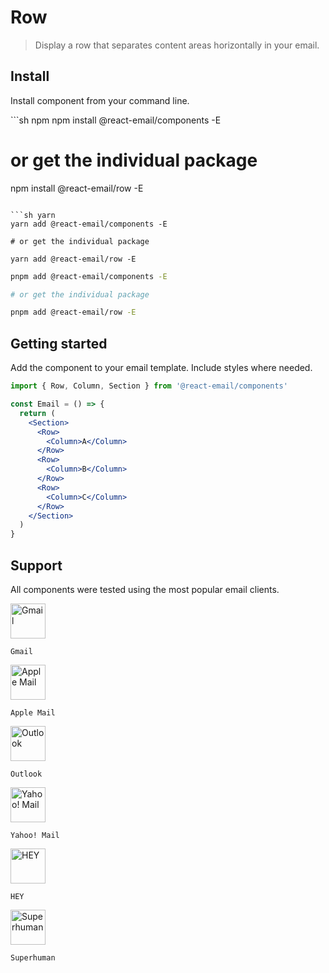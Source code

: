 # Row

> Display a row that separates content areas horizontally in your email.

## Install

Install component from your command line.

<CodeGroup>
  ```sh npm
  npm install @react-email/components -E

# or get the individual package

npm install @react-email/row -E

````

```sh yarn
yarn add @react-email/components -E

# or get the individual package

yarn add @react-email/row -E
````

```sh pnpm
pnpm add @react-email/components -E

# or get the individual package

pnpm add @react-email/row -E
```

</CodeGroup>

## Getting started

Add the component to your email template. Include styles where needed.

```jsx
import { Row, Column, Section } from '@react-email/components'

const Email = () => {
  return (
    <Section>
      <Row>
        <Column>A</Column>
      </Row>
      <Row>
        <Column>B</Column>
      </Row>
      <Row>
        <Column>C</Column>
      </Row>
    </Section>
  )
}
```

## Support

All components were tested using the most popular email clients.

<div
  role="list"
  className="grid py-2 list-none border rounded-xl text-sm"
  style={{
  gridTemplateColumns: 'repeat(auto-fit, minmax(100px, 1fr))',
  columnGap: '0.5rem',
  borderColor: 'rgb(30 41 59/1)'
}}
>
  <div className="text-center block not-prose group relative my-2 ring-2 ring-transparent overflow-hidden">
    <img src="https://react.email/static/icons/gmail.svg" width="56px" height="56px" alt="Gmail" className="mx-auto mb-1" />

    Gmail

  </div>

  <div className="text-center block not-prose group relative my-2 ring-2 ring-transparent overflow-hidden">
    <img src="https://react.email/static/icons/apple-mail.svg" width="56px" height="56px" alt="Apple Mail" className="mx-auto mb-1" />

    Apple Mail

  </div>

  <div className="text-center block not-prose group relative my-2 ring-2 ring-transparent overflow-hidden">
    <img src="https://react.email/static/icons/outlook.svg" width="56px" height="56px" alt="Outlook" className="mx-auto mb-1" />

    Outlook

  </div>

  <div className="text-center block not-prose group relative my-2 ring-2 ring-transparent overflow-hidden">
    <img src="https://react.email/static/icons/yahoo-mail.svg" width="56px" height="56px" alt="Yahoo! Mail" className="mx-auto mb-1" />

    Yahoo! Mail

  </div>

  <div className="text-center block not-prose group relative my-2 ring-2 ring-transparent overflow-hidden">
    <img src="https://react.email/static/icons/hey.svg" width="56px" height="56px" alt="HEY" className="mx-auto mb-1" />

    HEY

  </div>

  <div className="text-center block not-prose group relative my-2 ring-2 ring-transparent overflow-hidden">
    <img src="https://react.email/static/icons/superhuman.svg" width="56px" height="56px" alt="Superhuman" className="mx-auto mb-1" />

    Superhuman

  </div>
</div>
